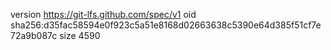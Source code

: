 version https://git-lfs.github.com/spec/v1
oid sha256:d35fac58594e0f923c5a51e8168d02663638c5390e64d385f51cf7e72a9b087c
size 4590
